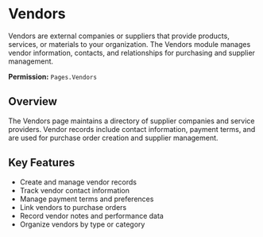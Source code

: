 # Vendors

Vendors are external companies or suppliers that provide products, services, or materials to your organization. The Vendors module manages vendor information, contacts, and relationships for purchasing and supplier management.

**Permission:** `Pages.Vendors`

## Overview

The Vendors page maintains a directory of supplier companies and service providers. Vendor records include contact information, payment terms, and are used for purchase order creation and supplier management.

## Key Features

* Create and manage vendor records
* Track vendor contact information
* Manage payment terms and preferences
* Link vendors to purchase orders
* Record vendor notes and performance data
* Organize vendors by type or category

